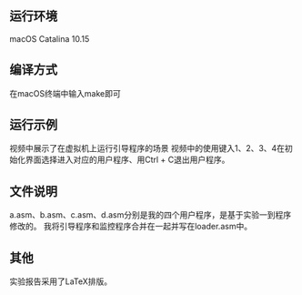 ## 运行环境
macOS Catalina 10.15 

## 编译方式
在macOS终端中输入make即可

## 运行示例
视频中展示了在虚拟机上运行引导程序的场景
视频中的使用键入1、2、3、4在初始化界面选择进入对应的用户程序、用Ctrl + C退出用户程序。

## 文件说明
a.asm、b.asm、c.asm、d.asm分别是我的四个用户程序，是基于实验一到程序修改的。
我将引导程序和监控程序合并在一起并写在loader.asm中。

## 其他
实验报告采用了LaTeX排版。
